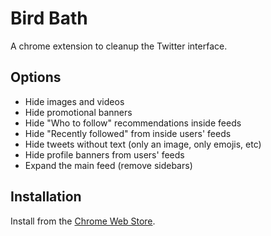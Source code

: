 Bird Bath
=========

A chrome extension to cleanup the Twitter interface.

Options
-------

 * Hide images and videos
 * Hide promotional banners
 * Hide "Who to follow" recommendations inside feeds
 * Hide "Recently followed" from inside users' feeds
 * Hide tweets without text (only an image, only emojis, etc)
 * Hide profile banners from users' feeds
 * Expand the main feed (remove sidebars)

Installation
------------

Install from the
[Chrome Web Store](https://chrome.google.com/webstore/detail/hoopdinficgpkfehjhfeimhhikidhjji).
